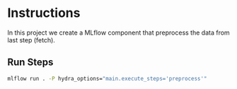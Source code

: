 # Instructions

In this project we create a MLflow component that preprocess the data from last step (fetch).

## Run Steps

```bash
mlflow run . -P hydra_options="main.execute_steps='preprocess'"
```
